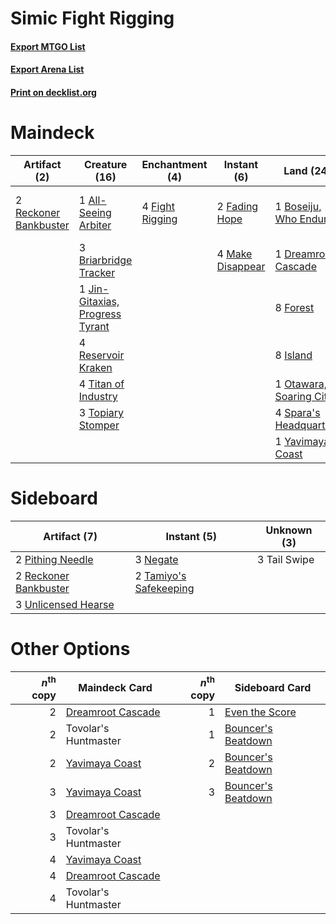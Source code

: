 # Simic Fight Rigging

#### [Export MTGO List](../collection/Simic%20Fight%20Rigging/Simic%20Fight%20Rigging.txt)
#### [Export Arena List](../collection/Simic%20Fight%20Rigging/Simic%20Fight%20Rigging_arena.txt)
#### [Print on decklist.org](http://decklist.org/?deckmain=1%09All-Seeing%20Arbiter%0A1%09Boseiju,%20Who%20Endures%0A3%09Briarbridge%20Tracker%0A3%09Commune%20with%20Spirits%0A1%09Dreamroot%20Cascade%0A2%09Fading%20Hope%0A4%09Fight%20Rigging%0A8%09Forest%0A8%09Island%0A1%09Jin-Gitaxias,%20Progress%20Tyrant%0A3%09Llanowar%20Loamspeaker%0A4%09Make%20Disappear%0A1%09Otawara,%20Soaring%20City%0A2%09Reckoner%20Bankbuster%0A4%09Reservoir%20Kraken%0A4%09Spara's%20Headquarters%0A1%09Teachings%20of%20the%20Kirin%0A4%09Titan%20of%20Industry%0A3%09Topiary%20Stomper%0A1%09Tovolar's%20Huntmaster%0A1%09Yavimaya%20Coast&deckside=3%09Negate%0A2%09Pithing%20Needle%0A2%09Reckoner%20Bankbuster%0A3%09Tail%20Swipe%0A2%09Tamiyo's%20Safekeeping%0A3%09Unlicensed%20Hearse)
# Maindeck

|                                          Artifact (2)                                          |                                              Creature (16)                                               |                                     Enchantment (4)                                      |                                        Instant (6)                                        |                                            Land (24)                                             |                                           Sorcery (3)                                           |      Unknown (5)       |
|------------------------------------------------------------------------------------------------|----------------------------------------------------------------------------------------------------------|------------------------------------------------------------------------------------------|-------------------------------------------------------------------------------------------|--------------------------------------------------------------------------------------------------|-------------------------------------------------------------------------------------------------|------------------------|
|2 [Reckoner Bankbuster](http://gatherer.wizards.com/Pages/Card/Details.aspx?multiverseid=548568)|1 [All-Seeing Arbiter](http://gatherer.wizards.com/Pages/Card/Details.aspx?multiverseid=555235)           |4 [Fight Rigging](http://gatherer.wizards.com/Pages/Card/Details.aspx?multiverseid=555346)|2 [Fading Hope](http://gatherer.wizards.com/Pages/Card/Details.aspx?multiverseid=534812)   |1 [Boseiju, Who Endures](http://gatherer.wizards.com/Pages/Card/Details.aspx?multiverseid=548579) |3 [Commune with Spirits](http://gatherer.wizards.com/Pages/Card/Details.aspx?multiverseid=548487)|3 Llanowar Loamspeaker  |
|                                                                                                |3 [Briarbridge Tracker](http://gatherer.wizards.com/Pages/Card/Details.aspx?multiverseid=534957)          |                                                                                          |4 [Make Disappear](http://gatherer.wizards.com/Pages/Card/Details.aspx?multiverseid=555250)|1 [Dreamroot Cascade](http://gatherer.wizards.com/Pages/Card/Details.aspx?multiverseid=541138)    |                                                                                                 |1 Teachings of the Kirin|
|                                                                                                |1 [Jin-Gitaxias, Progress Tyrant](http://gatherer.wizards.com/Pages/Card/Details.aspx?multiverseid=548356)|                                                                                          |                                                                                           |8 [Forest](http://gatherer.wizards.com/Pages/Card/Details.aspx?multiverseid=439860)               |                                                                                                 |1 Tovolar's Huntmaster  |
|                                                                                                |4 [Reservoir Kraken](http://gatherer.wizards.com/Pages/Card/Details.aspx?multiverseid=555257)             |                                                                                          |                                                                                           |8 [Island](http://gatherer.wizards.com/Pages/Card/Details.aspx?multiverseid=439857)               |                                                                                                 |                        |
|                                                                                                |4 [Titan of Industry](http://gatherer.wizards.com/Pages/Card/Details.aspx?multiverseid=555360)            |                                                                                          |                                                                                           |1 [Otawara, Soaring City](http://gatherer.wizards.com/Pages/Card/Details.aspx?multiverseid=548584)|                                                                                                 |                        |
|                                                                                                |3 [Topiary Stomper](http://gatherer.wizards.com/Pages/Card/Details.aspx?multiverseid=555361)              |                                                                                          |                                                                                           |4 [Spara's Headquarters](http://gatherer.wizards.com/Pages/Card/Details.aspx?multiverseid=555458) |                                                                                                 |                        |
|                                                                                                |                                                                                                          |                                                                                          |                                                                                           |1 [Yavimaya Coast](http://gatherer.wizards.com/Pages/Card/Details.aspx?multiverseid=129810)       |                                                                                                 |                        |


# Sideboard

|                                          Artifact (7)                                          |                                           Instant (5)                                           |Unknown (3) |
|------------------------------------------------------------------------------------------------|-------------------------------------------------------------------------------------------------|------------|
|2 [Pithing Needle](http://gatherer.wizards.com/Pages/Card/Details.aspx?multiverseid=129526)     |3 [Negate](http://gatherer.wizards.com/Pages/Card/Details.aspx?multiverseid=423707)              |3 Tail Swipe|
|2 [Reckoner Bankbuster](http://gatherer.wizards.com/Pages/Card/Details.aspx?multiverseid=548568)|2 [Tamiyo's Safekeeping](http://gatherer.wizards.com/Pages/Card/Details.aspx?multiverseid=548521)|            |
|3 [Unlicensed Hearse](http://gatherer.wizards.com/Pages/Card/Details.aspx?multiverseid=555447)  |                                                                                                 |            |


# Other Options

|*n*<sup>th</sup> copy|                                       Maindeck Card                                        |*n*<sup>th</sup> copy|                                       Sideboard Card                                        |
|--------------------:|--------------------------------------------------------------------------------------------|--------------------:|---------------------------------------------------------------------------------------------|
|                    2|[Dreamroot Cascade](http://gatherer.wizards.com/Pages/Card/Details.aspx?multiverseid=541138)|                    1|[Even the Score](http://gatherer.wizards.com/Pages/Card/Details.aspx?multiverseid=555243)    |
|                    2|Tovolar's Huntmaster                                                                        |                    1|[Bouncer's Beatdown](http://gatherer.wizards.com/Pages/Card/Details.aspx?multiverseid=555336)|
|                    2|[Yavimaya Coast](http://gatherer.wizards.com/Pages/Card/Details.aspx?multiverseid=129810)   |                    2|[Bouncer's Beatdown](http://gatherer.wizards.com/Pages/Card/Details.aspx?multiverseid=555336)|
|                    3|[Yavimaya Coast](http://gatherer.wizards.com/Pages/Card/Details.aspx?multiverseid=129810)   |                    3|[Bouncer's Beatdown](http://gatherer.wizards.com/Pages/Card/Details.aspx?multiverseid=555336)|
|                    3|[Dreamroot Cascade](http://gatherer.wizards.com/Pages/Card/Details.aspx?multiverseid=541138)|                     |                                                                                             |
|                    3|Tovolar's Huntmaster                                                                        |                     |                                                                                             |
|                    4|[Yavimaya Coast](http://gatherer.wizards.com/Pages/Card/Details.aspx?multiverseid=129810)   |                     |                                                                                             |
|                    4|[Dreamroot Cascade](http://gatherer.wizards.com/Pages/Card/Details.aspx?multiverseid=541138)|                     |                                                                                             |
|                    4|Tovolar's Huntmaster                                                                        |                     |                                                                                             |

